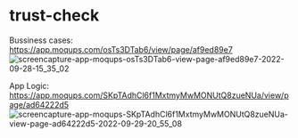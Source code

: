 # trust-check

Bussiness cases: https://app.moqups.com/osTs3DTab6/view/page/af9ed89e7
![screencapture-app-moqups-osTs3DTab6-view-page-af9ed89e7-2022-09-28-15_35_02](https://user-images.githubusercontent.com/19610013/193050315-8e3f2caa-3043-48ab-aabc-8a08d928dcb4.png)

App Logic: https://app.moqups.com/SKpTAdhCl6f1MxtmyMwMONUtQ8zueNUa/view/page/ad64222d5
![screencapture-app-moqups-SKpTAdhCl6f1MxtmyMwMONUtQ8zueNUa-view-page-ad64222d5-2022-09-29-20_55_08](https://user-images.githubusercontent.com/19610013/193050774-08954199-14bd-4ebb-9c08-93f6e1b64442.png)

